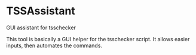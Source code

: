 # TSSAssistant
GUI assistant for tsschecker

This tool is basically a GUI helper for the tsschecker script. It allows easier inputs, then automates the commands.
